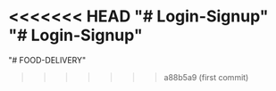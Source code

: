 <<<<<<< HEAD
"# Login-Signup" 
"# Login-Signup" 
=======
"# FOOD-DELIVERY" 
>>>>>>> a88b5a9 (first commit)
